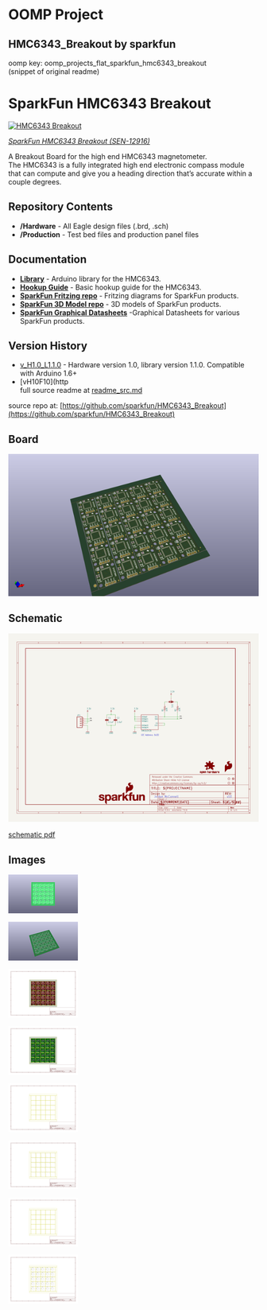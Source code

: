 # OOMP Project  
## HMC6343_Breakout  by sparkfun  
  
oomp key: oomp_projects_flat_sparkfun_hmc6343_breakout  
(snippet of original readme)  
  
SparkFun HMC6343 Breakout  
=========================  
  
[![HMC6343 Breakout](https://cdn.sparkfun.com/assets/learn_tutorials/2/6/5/hmc6343_angled.jpg)](https://www.sparkfun.com/products/12916)  
  
[*SparkFun HMC6343 Breakout (SEN-12916)*](https://www.sparkfun.com/products/12916)  
  
A Breakout Board for the high end HMC6343 magnetometer.  
The HMC6343 is a fully integrated high end electronic compass module that can compute and give you a heading direction that’s accurate within a couple degrees.  
  
Repository Contents  
-------------------  
* **/Hardware** - All Eagle design files (.brd, .sch)  
* **/Production** - Test bed files and production panel files  
  
  
Documentation  
--------------  
* **[Library](https://github.com/sparkfun/SparkFun_HMC6343_Arduino_Library)** - Arduino library for the HMC6343.  
* **[Hookup Guide](https://learn.sparkfun.com/tutorials/hmc6343-3-axis-compass-hookup-guide)** - Basic hookup guide for the HMC6343.  
* **[SparkFun Fritzing repo](https://github.com/sparkfun/Fritzing_Parts)** - Fritzing diagrams for SparkFun products.  
* **[SparkFun 3D Model repo](https://github.com/sparkfun/3D_Models)** - 3D models of SparkFun products.   
* **[SparkFun Graphical Datasheets](https://github.com/sparkfun/Graphical_Datasheets)** -Graphical Datasheets for various SparkFun products.  
  
  
Version History  
---------------  
  
* [v_H1.0_L1.1.0](https://github.com/sparkfun/HMC6343_Breakout/tree/v_H1.0_L1.1.0) - Hardware version 1.0, library version 1.1.0. Compatible with Arduino 1.6+   
* [vH10F10](http  
  full source readme at [readme_src.md](readme_src.md)  
  
source repo at: [https://github.com/sparkfun/HMC6343_Breakout](https://github.com/sparkfun/HMC6343_Breakout)  
## Board  
  
[![working_3d.png](working_3d_600.png)](working_3d.png)  
## Schematic  
  
[![working_schematic.png](working_schematic_600.png)](working_schematic.png)  
  
[schematic pdf](working_schematic.pdf)  
## Images  
  
[![working_3D_bottom.png](working_3D_bottom_140.png)](working_3D_bottom.png)  
  
[![working_3D_top.png](working_3D_top_140.png)](working_3D_top.png)  
  
[![working_assembly_page_01.png](working_assembly_page_01_140.png)](working_assembly_page_01.png)  
  
[![working_assembly_page_02.png](working_assembly_page_02_140.png)](working_assembly_page_02.png)  
  
[![working_assembly_page_03.png](working_assembly_page_03_140.png)](working_assembly_page_03.png)  
  
[![working_assembly_page_04.png](working_assembly_page_04_140.png)](working_assembly_page_04.png)  
  
[![working_assembly_page_05.png](working_assembly_page_05_140.png)](working_assembly_page_05.png)  
  
[![working_assembly_page_06.png](working_assembly_page_06_140.png)](working_assembly_page_06.png)  
